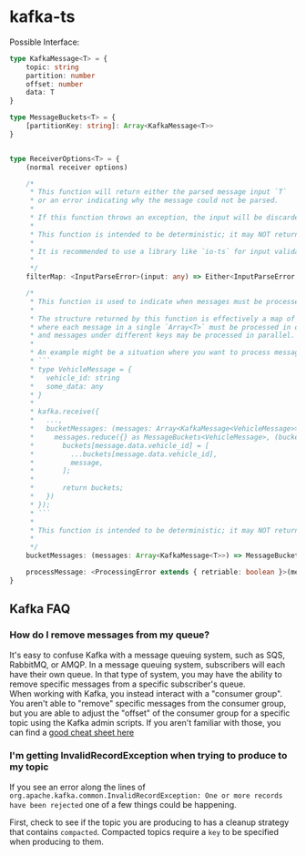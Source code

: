 # kafka-ts

Possible Interface:
```typescript
type KafkaMessage<T> = {
	topic: string
	partition: number
	offset: number
	data: T
}

type MessageBuckets<T> = {
    [partitionKey: string]: Array<KafkaMessage<T>>
}


type ReceiverOptions<T> = {
	(normal receiver options)

    /*
     * This function will return either the parsed message input `T`
     * or an error indicating why the message could not be parsed.
     *
     * If this function throws an exception, the input will be discarded.
     * 
     * This function is intended to be deterministic; it may NOT return a `Promise`.
     *
     * It is recommended to use a library like `io-ts` for input validation.
     *
     */
	filterMap: <InputParseError>(input: any) => Either<InputParseError, T>

    /*
     * This function is used to indicate when messages must be processed in order, and when messages can be processed in parallel.
     *
     * The structure returned by this function is effectively a map of `string` to `Array<T>`, 
     * where each message in a single `Array<T>` must be processed in order 
     * and messages under different keys may be processed in parallel.
     *
     * An example might be a situation where you want to process messages for single vehicle in order, but messages for different vehicles in parallel:
     * ```
     * type VehicleMessage = {
     *   vehicle_id: string
     *   some_data: any
     * }
     *
     * kafka.receive({
     *   ...,
     *   bucketMessages: (messages: Array<KafkaMessage<VehicleMessage>>) => 
     *     messages.reduce({} as MessageBuckets<VehicleMessage>, (buckets: MessageBuckets<VehicleMessage>, message: KafkaMessage<VehicleMessage>) => {
     *       buckets[message.data.vehicle_id] = [
     *         ...buckets[message.data.vehicle_id],
     *         message,
     *       ];
     *
     *       return buckets;
     *   })
     * });
     * ```
     *
     * This function is intended to be deterministic; it may NOT return a `Promise`.
     *
     */
	bucketMessages: (messages: Array<KafkaMessage<T>>) => MessageBuckets<T>

	processMessage: <ProcessingError extends { retriable: boolean }>(message: KafkaMessage<T>): Promise<Either<ProcessingError, T>>
}
```

## Kafka FAQ

### How do I remove messages from my queue?

It's easy to confuse Kafka with a message queuing system, such as SQS, RabbitMQ, or AMQP. In a message queuing system, subscribers will each have their own queue. In that type of system, you may have the ability to remove specific messages from a specific subscriber's queue.  
When working with Kafka, you instead interact with a "consumer group". You aren't able to "remove" specific messages from the consumer group, but you are able to adjust the "offset" of the consumer group for a specific topic using the Kafka admin scripts. If you aren't familiar with those, you can find a [good cheat sheet here](https://medium.com/@TimvanBaarsen/apache-kafka-cli-commands-cheat-sheet-a6f06eac01b)



### I'm getting InvalidRecordException when trying to produce to my topic

If you see an error along the lines of `org.apache.kafka.common.InvalidRecordException: One or more records have been rejected` one of a few things could be happening.

First, check to see if the topic you are producing to has a cleanup strategy that contains `compacted`. Compacted topics require a `key` to be specified when producing to them.

